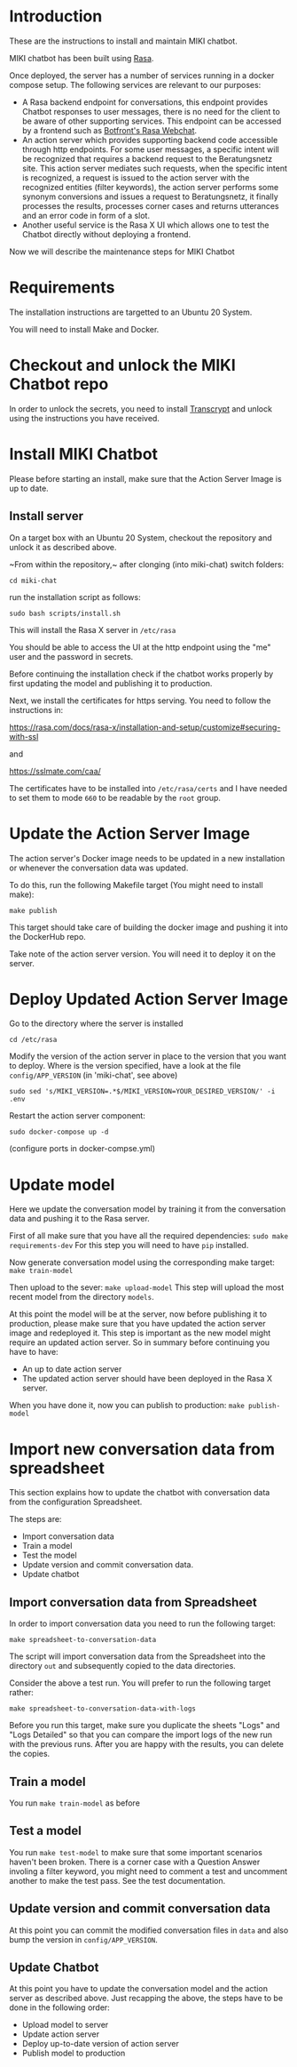 
# Introduction

These are the instructions to install and maintain MIKI chatbot.

MIKI chatbot has been built using [Rasa](https://rasa.com/).

Once deployed, the server has a number of services running in a docker compose setup.
The following services are relevant to our purposes:
 * A Rasa backend endpoint for conversations, this endpoint provides Chatbot responses
   to user messages, there is no need for the client to be aware of other supporting services.
   This endpoint can be accessed by a frontend
   such as [Botfront's Rasa Webchat](https://github.com/botfront/rasa-webchat).
 * An action server which provides supporting backend code accessible through http endpoints.
   For some user messages, a specific intent will be recognized that requires a backend request
   to the Beratungsnetz site. This action server mediates such requests, when the specific intent
   is recognized, a request is issued to the action server with the recognized entities (filter keywords),
   the action server performs some synonym conversions and issues a request to Beratungsnetz, it finally
   processes the results, processes corner cases and returns utterances and an error code in form of a slot.
 * Another useful service is the Rasa X UI which allows one to test the Chatbot directly without deploying
   a frontend.
   
   
Now we will describe the maintenance steps for MIKI Chatbot

# Requirements

The installation instructions are targetted to an Ubuntu 20 System.

You will need to install Make and Docker.

# Checkout and unlock the MIKI Chatbot repo

In order to unlock the secrets, you need to install [Transcrypt](https://github.com/elasticdog/transcrypt)
and unlock using the instructions you have received.

# Install MIKI Chatbot

Please before starting an install, make sure that the Action Server Image is up to date.

## Install server

On a target box with an Ubuntu 20 System, checkout the repository and unlock it as described above.

~From within the repository,~ after clonging (into miki-chat) switch folders:

`cd miki-chat`

run the installation script as follows:

`sudo bash scripts/install.sh`

This will install the Rasa X server in `/etc/rasa`

You should be able to access the UI at the http endpoint using the "me" user and the password in secrets.

Before continuing the installation check if the chatbot works properly by first updating the model and publishing
it to production.

Next, we install the certificates for https serving. You need to follow the instructions in:

https://rasa.com/docs/rasa-x/installation-and-setup/customize#securing-with-ssl

and

https://sslmate.com/caa/

The certificates have to be installed into `/etc/rasa/certs` and I have needed to set them to mode `660` to be
readable by the `root` group.



# Update the Action Server Image

The action server's Docker image needs to be updated in a new installation or whenever the conversation
data was updated.

To do this, run the following Makefile target (You might need to install make):

`make publish`
   
This target should take care of building the docker image and pushing it into the DockerHub repo.

Take note of the action server version. You will need it to deploy it on the server.

# Deploy Updated Action Server Image

Go to the directory where the server is installed

`cd /etc/rasa`

Modify the version of the action server in place to the version that you want to deploy.
Where is the version specified, have a look at the file `config/APP_VERSION` (in 'miki-chat', see above)

`sudo sed 's/MIKI_VERSION=.*$/MIKI_VERSION=YOUR_DESIRED_VERSION/' -i .env`

Restart the action server component:

`sudo docker-compose up -d`

(configure ports in docker-compse.yml)

# Update model

Here we update the conversation model by training it from the conversation data and pushing it
to the Rasa server.

First of all make sure that you have all the required dependencies:
`sudo make requirements-dev`
For this step you will need to have `pip` installed.

Now generate conversation model using the corresponding make target:
`make train-model`

Then upload to the sever:
`make upload-model`
This step will upload the most recent model from the directory `models`.

At this point the model will be at the server, now before publishing it to production, please
make sure that you have updated the action server image and redeployed it.
This step is important as the new model might require an updated action server.
So in summary before continuing you have to have:
 * An up to date action server
 * The updated action server should have been deployed in the Rasa X server.

When you have done it, now you can publish to production:
`make publish-model`

# Import new conversation data from spreadsheet

This section explains how to update the chatbot with conversation data from the configuration Spreadsheet.

The steps are:
 * Import conversation data
 * Train a model
 * Test the model
 * Update version and commit conversation data.
 * Update chatbot
 
 
## Import conversation data from Spreadsheet

In order to import conversation data you need to run the following target:

`make spreadsheet-to-conversation-data`

The script will import conversation data from the Spreadsheet into the directory `out` and
subsequently copied to the data directories.

Consider the above a test run. You will prefer to run the following target rather:

`make spreadsheet-to-conversation-data-with-logs`

Before you run this target, make sure you duplicate the sheets "Logs" and "Logs Detailed"
so that you can compare the import logs of the new run with the previous runs. After you are
happy with the results, you can delete the copies.

## Train a model

You run `make train-model` as before

## Test a model

You run `make test-model` to make sure that some important scenarios haven't been broken.
There is a corner case with a Question Answer involing a filter keyword, you might need to
comment a test and uncomment another to make the test pass. See the test documentation.

## Update version and commit conversation data

At this point you can commit the modified conversation files in `data` and also bump the
version in `config/APP_VERSION`.

## Update Chatbot

At this point you have to update the conversation model and the action server as described above.
Just recapping the above, the steps have to be done in the following order:
 * Upload model to server
 * Update action server
 * Deploy up-to-date version of action server
 * Publish model to production

